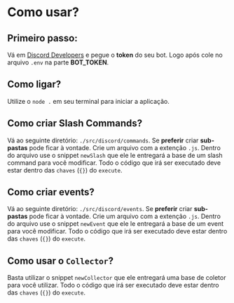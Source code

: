 # Como usar?
## Primeiro passo:
Vá em [Discord Developers](https://discord.com/developers/applications) e pegue o **token** do seu bot.
Logo após cole no arquivo `.env` na parte __**BOT_TOKEN**__.

## Como ligar?
Utilize o `node .` em seu terminal para iniciar a aplicação.

## Como criar Slash Commands?
Vá ao seguinte diretório: `./src/discord/commands`.
Se __preferir__ criar **sub-pastas** pode ficar à vontade.
Crie um arquivo com a extenção `.js`.
Dentro do arquivo use o snippet `newSlash` que ele le entregará a base de um slash command para você modificar.
Todo o código que irá ser executado deve estar dentro das `chaves` (`{}`) do `execute`.

## Como criar events?
Vá ao seguinte diretório: `./src/discord/events`.
Se __preferir__ criar **sub-pastas** pode ficar à vontade.
Crie um arquivo com a extenção `.js`.
Dentro do arquivo use o snippet `newEvent` que ele le entregará a base de um event para você modificar.
Todo o código que irá ser executado deve estar dentro das `chaves` (`{}`) do `execute`.

## Como usar o `Collector`?
Basta utilizar o snippet `newCollector` que ele entregará uma base de coletor para você utilizar.
Todo o código que irá ser executado deve estar dentro das `chaves` (`{}`) do `execute`.
